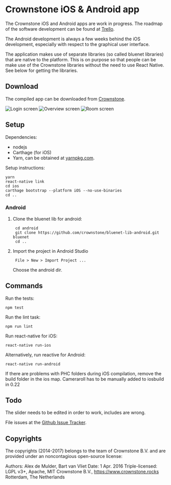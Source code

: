 # Crownstone iOS & Android app 

The Crownstone iOS and Android apps are work in progress. 
The roadmap of the software development can be found at [Trello](https://trello.com/b/6rUcIt62/crownstone-transparent-product-roadmap).

The Android development is always a few weeks behind the iOS development, especially with respect to the graphical user interface. 

The application makes use of separate libraries (so called bluenet libraries) that are native to the platform. 
This is on purpose so that people can be make use of the Crownstone libraries without the need to use React Native.
See below for getting the libraries.

## Download

The compiled app can be downloaded from [Crownstone](https://crownstone.rocks/app/). 

![Login screen](https://raw.githubusercontent.com/crownstone/CrownstoneApp/master/documentation/crownstone-app-login.jpg)
![Overview screen](https://raw.githubusercontent.com/crownstone/CrownstoneApp/master/documentation/crownstone-app-overview.jpg)
![Room screen](https://raw.githubusercontent.com/crownstone/CrownstoneApp/master/documentation/crownstone-app-room.jpg)

## Setup

Dependencies:

* nodejs
* Carthage (for iOS)
* Yarn, can be obtained at [yarnpkg.com](https://yarnpkg.com/en/docs/install).

Setup instructions:

```
yarn
react-native link
cd ios
carthage bootstrap --platform iOS --no-use-binaries
cd ..
```

### Android

1. Clone the bluenet lib for android:

        cd android
        git clone https://github.com/crownstone/bluenet-lib-android.git bluenet
        cd ..

2. Import the project in Android Studio

        File > New > Import Project ...

    Choose the android dir.

## Commands

Run the tests:

    npm test

Run the lint task:

    npm run lint

Run react-native for iOS:

    react-native run-ios

Alternatively, run reactive for Android:

    react-native run-android


If there are problems with PHC folders during iOS compilation, remove the build folder in the ios map.
Cameraroll has to be manually added to iosbuild in 0.22

## Todo

The slider needs to be edited in order to work, includes are wrong.

File issues at the [Github Issue Tracker](https://github.com/crownstone/CrownstoneApp/issues).

## Copyrights

The copyrights (2014-2017) belongs to the team of Crownstone B.V. and are provided under an noncontagious open-source license:

Authors: Alex de Mulder, Bart van Vliet
Date: 1 Apr. 2016
Triple-licensed: LGPL v3+, Apache, MIT
Crownstone B.V., <https://www.crownstone.rocks>
Rotterdam, The Netherlands

